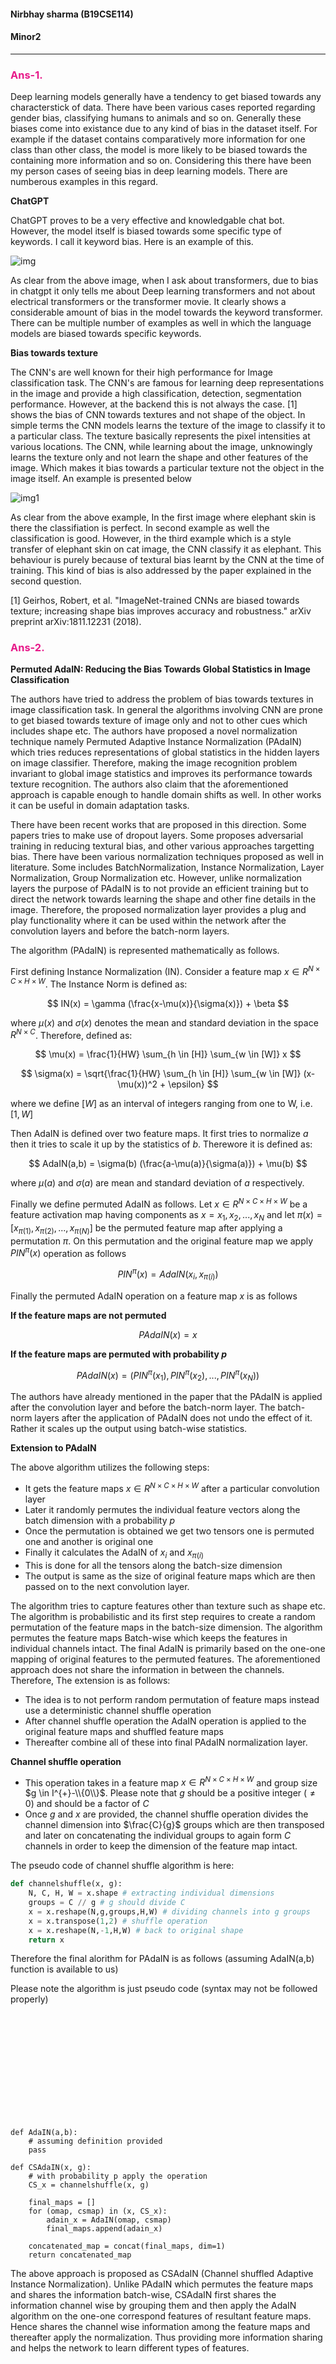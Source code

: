 #### **Nirbhay sharma (B19CSE114)**
#### **Minor2**

---


### **Ans-1.**

Deep learning models generally have a tendency to get biased towards any characterstick of data. There have been various cases reported regarding gender bias, classifying humans to animals and so on. Generally these biases come into existance due to any kind of bias in the dataset itself. For example if the dataset contains comparatively more information for one class than other class, the model is more likely to be biased towards the containing more information and so on. Considering this there have been my person cases of seeing bias in deep learning models. There are numberous examples in this regard.

**ChatGPT**

ChatGPT proves to be a very effective and knowledgable chat bot. However, the model itself is biased towards some specific type of keywords. I call it keyword bias. Here is an example of this.

![img](chatgpt.JPG)

As clear from the above image, when I ask about transformers, due to bias in chatgpt it only tells me about Deep learning transformers and not about electrical transformers or the transformer movie. It clearly shows a considerable amount of bias in the model towards the keyword transformer. There can be multiple number of examples as well in which the language models are biased towards specific keywords.

**Bias towards texture**


The CNN's are well known for their high performance for Image classification task. The CNN's are famous for learning deep representations in the image and provide a high classification, detection, segmentation performance. However, at the backend this is not always the case. [1] shows the bias of CNN towards textures and not shape of the object. In simple terms the CNN models learns the texture of the image to classify it to a particular class. The texture basically represents the pixel intensities at various locations. The CNN, while learning about the image, unknowingly learns the texture only and not learn the shape and other features of the image. Which makes it bias towards a particular texture not the object in the image itself. An example is presented below

![img1](texturebias.JPG)

As clear from the above example, In the first image where elephant skin is there the classifiation is perfect. In second example as well the classification is good. However, in the third example which is a style transfer of elephant skin on cat image, the CNN classify it as elephant. This behaviour is purely because of textural bias learnt by the CNN at the time of training. This kind of bias is also addressed by the paper explained in the second question.

[1] Geirhos, Robert, et al. "ImageNet-trained CNNs are biased towards texture; increasing shape bias improves accuracy and robustness." arXiv preprint arXiv:1811.12231 (2018).



### **Ans-2.**

**Permuted AdaIN: Reducing the Bias Towards
Global Statistics in Image Classification**

The authors have tried to address the problem of bias towards textures in image classification task. In general the algorithms involving CNN are prone to get biased towards texture of image only and not to other cues which includes shape etc. The authors have proposed a novel normalization technique namely Permuted Adaptive Instance Normalization (PAdaIN) which tries reduces representations of global statistics in the hidden layers on image classifier. Therefore, making the image recognition problem invariant to global image statistics and improves its performance towards texture recognition. The authors also claim that the aforementioned approach is capable enough to handle domain shifts as well. In other works it can be useful in domain adaptation tasks.


There have been recent works that are proposed in this direction. Some papers tries to make use of dropout layers. Some proposes adversarial training in reducing textural bias, and other various approaches targetting bias. There have been various normalization techniques proposed as well in literature. Some includes BatchNormalization, Instance Normalization, Layer Normalization, Group Normalization etc. However, unlike normalization layers the purpose of PAdaIN is to not provide an efficient training but to direct the network towards learning the shape and other fine details in the image. Therefore, the proposed normalization layer provides a plug and play functionality where it can be used within the network after the convolution layers and before the batch-norm layers.


The algorithm (PAdaIN) is represented mathematically as follows.

First defining Instance Normalization (IN). Consider a feature map $x \in R^{N \times C \times H \times W}$. The Instance Norm is defined as:

$$
IN(x) = \gamma (\frac{x-\mu(x)}{\sigma(x)}) + \beta
$$

where $\mu(x)$ and $\sigma(x)$ denotes the mean and standard deviation in the space $R^{N \times C}$. Therefore, defined as:

$$
\mu(x) = \frac{1}{HW} \sum_{h \in [H]} \sum_{w \in [W]} x
$$

$$
\sigma(x) = \sqrt{\frac{1}{HW} \sum_{h \in [H]} \sum_{w \in [W]} (x-\mu(x))^2 + \epsilon}
$$

where we define $[W]$ as an interval of integers ranging from one to W, i.e. $[1,W]$

Then AdaIN is defined over two feature maps. It first tries to normalize $a$ then it tries to scale it up by the statistics of $b$. Therewore it is defined as:

$$
AdaIN(a,b) = \sigma(b) (\frac{a-\mu(a)}{\sigma(a)})  + \mu(b)
$$

where $\mu(a)$ and $\sigma(a)$ are mean and standard deviation of $a$ respectively.

Finally we define permuted AdaIN as follows. Let $x \in R^{N \times C \times H \times W}$ be a feature activation map having components as $x = x_1, x_2, ..., x_N$ and let $\pi(x) = [x_{\pi(1)},x_{\pi(2)},...,x_{\pi(N)}]$ be the permuted feature map after applying a permutation $\pi$. On this permutation and the original feature map we apply $PIN^{\pi}(x)$ operation as follows

$$
PIN^{\pi}(x) = AdaIN(x_i, x_{\pi(i)})
$$

Finally the permuted AdaIN operation on a feature map $x$ is as follows

**If the feature maps are not permuted**

$$
PAdaIN(x) = x 
$$

**If the feature maps are permuted with probability $p$**


$$
PAdaIN(x) = (PIN^{\pi}(x_1), PIN^{\pi}(x_2), ..., PIN^{\pi}(x_N)) 
$$

The authors have already mentioned in the paper that the PAdaIN is applied after the convolution layer and before the batch-norm layer. The batch-norm layers after the application of PAdaIN does not undo the effect of it. Rather it scales up the output using batch-wise statistics.


**Extension to PAdaIN**

The above algorithm utilizes the following steps:

- It gets the feature maps $x \in R^{N \times C \times H \times W}$ after a particular convolution layer
- Later it randomly permutes the individual feature vectors along the batch dimension with a probability $p$
- Once the permutation is obtained we get two tensors one is permuted one and another is original one
- Finally it calculates the AdaIN of $x_i$ and $x_{\pi(i)}$ 
- This is done for all the tensors along the batch-size dimension
- The output is same as the size of original feature maps which are then passed on to the next convolution layer.

The algorithm tries to capture features other than texture such as shape etc. The algorithm is probabilistic and its first step requires to create a random permutation of the feature maps in the batch-size dimension. The algorithm permutes the feature maps Batch-wise which keeps the features in individual channels intact. The final AdaIN is primarily based on the one-one mapping of original features to the permuted features. The aforementioned approach does not share the information in between the channels. Therefore, The extension is as follows: 

- The idea is to not perform random permutation of feature maps instead use a deterministic channel shuffle operation 
- After channel shuffle operation the AdaIN operation is applied to the original feature maps and shuffled feature maps
- Thereafter combine all of these into final PAdaIN normalization layer.

**Channel shuffle operation**

- This operation takes in a feature map $x \in R^{N \times C \times H \times W}$ and group size $g \in I^{+}-\\{0\\}$. Please note that $g$ should be a positive integer ($\ne 0$) and should be a factor of $C$
- Once $g$ and $x$ are provided, the channel shuffle operation divides the channel dimension into $\frac{C}{g}$ groups which are then transposed and later on concatenating the individual groups to again form $C$ channels in order to keep the dimension of the feature map intact.

The pseudo code of channel shuffle algorithm is here:

```py
def channelshuffle(x, g):
    N, C, H, W = x.shape # extracting individual dimensions
    groups = C // g # g should divide C
    x = x.reshape(N,g,groups,H,W) # dividing channels into g groups
    x = x.transpose(1,2) # shuffle operation 
    x = x.reshape(N,-1,H,W) # back to original shape
    return x
```

Therefore the final alorithm for PAdaIN is as follows (assuming AdaIN(a,b) function is available to us)

Please note the algorithm is just pseudo code (syntax may not be followed properly)


<br/>
<br/>
<br/>
<br/>
<br/>
<br/>
<br/>
<br/>
<br/>
<br/>



```
def AdaIN(a,b):
    # assuming definition provided
    pass

def CSAdaIN(x, g):
    # with probability p apply the operation
    CS_x = channelshuffle(x, g)

    final_maps = []
    for (omap, csmap) in (x, CS_x):
        adain_x = AdaIN(omap, csmap)
        final_maps.append(adain_x)
    
    concatenated_map = concat(final_maps, dim=1)
    return concatenated_map
```

The above approach is proposed as CSAdaIN (Channel shuffled Adaptive Instance Normalization). Unlike PAdaIN which permutes the feature maps and shares the information batch-wise, CSAdaIN first shares the information channel wise by grouping them and then apply the AdaIN algorithm on the one-one correspond features of resultant feature maps. Hence shares the channel wise information among the feature maps and thereafter apply the normalization. Thus providing more information sharing and helps the network to learn different types of features.


<style> 

table, th, td {
  border: 0.1px solid black;
  border-collapse: collapse;
}

h3 {
    color: #e71989;
}

</style>

<script type="text/javascript" src="http://cdn.mathjax.org/mathjax/latest/MathJax.js?config=TeX-AMS-MML_HTMLorMML"></script>
<script type="text/x-mathjax-config">
    MathJax.Hub.Config({ tex2jax: {inlineMath: [['$', '$']]}, messageStyle: "none" });
</script>